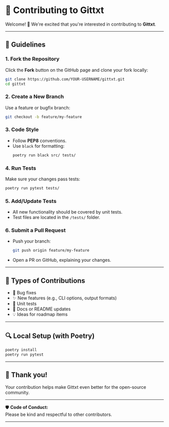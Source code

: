 # 🙌 Contributing to Gittxt

Welcome! 🎉 We're excited that you're interested in contributing to **Gittxt**.

---

## 📜 Guidelines

### 1. **Fork the Repository**
Click the **Fork** button on the GitHub page and clone your fork locally:
```bash
git clone https://github.com/YOUR-USERNAME/gittxt.git
cd gittxt
```

### 2. **Create a New Branch**
Use a feature or bugfix branch:
```bash
git checkout -b feature/my-feature
```

### 3. **Code Style**
- Follow **PEP8** conventions.
- Use `black` for formatting:
  ```bash
  poetry run black src/ tests/
  ```

### 4. **Run Tests**
Make sure your changes pass tests:
```bash
poetry run pytest tests/
```

### 5. **Add/Update Tests**
- All new functionality should be covered by unit tests.
- Test files are located in the `/tests/` folder.

### 6. **Submit a Pull Request**
- Push your branch:
  ```bash
  git push origin feature/my-feature
  ```
- Open a PR on GitHub, explaining your changes.

---

## 🧩 Types of Contributions

- 🐛 Bug fixes
- ✨ New features (e.g., CLI options, output formats)
- 🧪 Unit tests
- 📝 Docs or README updates
- 💡 Ideas for roadmap items

---

## 🔍 Local Setup (with Poetry)
```bash
poetry install
poetry run pytest
```

---

## 🎉 Thank you!
Your contribution helps make Gittxt even better for the open-source community.

---

🛡 **Code of Conduct:**  
Please be kind and respectful to other contributors.

---

